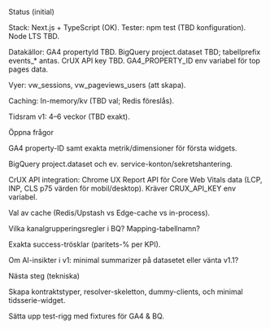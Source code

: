 Status (initial)

Stack: Next.js + TypeScript (OK). Tester: npm test (TBD konfiguration). Node LTS TBD.

Datakällor: GA4 propertyId TBD. BigQuery project.dataset TBD; tabellprefix events_* antas. CrUX API key TBD. GA4_PROPERTY_ID env variabel för top pages data.

Vyer: vw_sessions, vw_pageviews_users (att skapa).

Caching: In-memory/kv (TBD val; Redis föreslås).

Tidsram v1: 4–6 veckor (TBD exakt).

Öppna frågor

GA4 property-ID samt exakta metrik/dimensioner för första widgets.

BigQuery project.dataset och ev. service-konton/sekretshantering.

CrUX API integration: Chrome UX Report API för Core Web Vitals data (LCP, INP, CLS p75 värden för mobil/desktop). Kräver CRUX_API_KEY env variabel.

Val av cache (Redis/Upstash vs Edge-cache vs in-process).

Vilka kanalgrupperingsregler i BQ? Mapping-tabellnamn?

Exakta success-trösklar (paritets-% per KPI).

Om AI-insikter i v1: minimal summarizer på datasetet eller vänta v1.1?

Nästa steg (tekniska)

Skapa kontraktstyper, resolver-skeletton, dummy-clients, och minimal tidsserie-widget.

Sätta upp test-rigg med fixtures för GA4 & BQ.